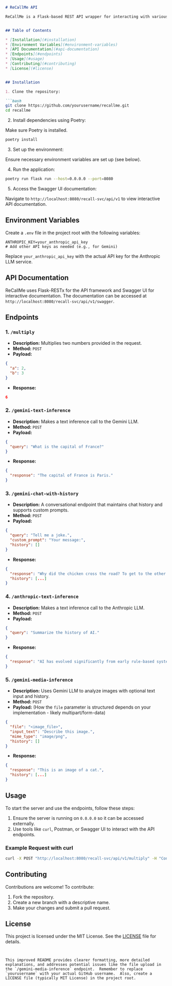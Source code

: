 ```markdown
# ReCallMe API

ReCallMe is a Flask-based REST API wrapper for interacting with various Large Language Models (LLMs) such as Gemini and Anthropic. This API provides endpoints for text and image-based inferences, as well as conversation handling with memory, allowing developers to integrate LLM capabilities into their applications.


## Table of Contents

* [Installation](#installation)
* [Environment Variables](#environment-variables)
* [API Documentation](#api-documentation)
* [Endpoints](#endpoints)
* [Usage](#usage)
* [Contributing](#contributing)
* [License](#license)


## Installation

1. Clone the repository:

```bash
git clone https://github.com/yourusername/recallme.git
cd recallme
```

2. Install dependencies using Poetry:

Make sure Poetry is installed.

```bash
poetry install
```

3. Set up the environment:

Ensure necessary environment variables are set up (see below).

4. Run the application:

```bash
poetry run flask run --host=0.0.0.0 --port=8080
```

5. Access the Swagger UI documentation:

Navigate to `http://localhost:8080/recall-svc/api/v1` to view interactive API documentation.


## Environment Variables

Create a `.env` file in the project root with the following variables:

```
ANTHROPIC_KEY=your_anthropic_api_key
# Add other API keys as needed (e.g., for Gemini)
```

Replace `your_anthropic_api_key` with the actual API key for the Anthropic LLM service.


## API Documentation

ReCallMe uses Flask-RESTx for the API framework and Swagger UI for interactive documentation. The documentation can be accessed at `http://localhost:8080/recall-svc/api/v1/swagger`.


## Endpoints


### 1. `/multiply`

* **Description:** Multiplies two numbers provided in the request.
* **Method:** `POST`
* **Payload:**
```json
{
  "a": 2,
  "b": 3
}
```
* **Response:**
```json
6
```

### 2. `/gemini-text-inference`

* **Description:** Makes a text inference call to the Gemini LLM.
* **Method:** `POST`
* **Payload:**
```json
{
  "query": "What is the capital of France?"
}
```
* **Response:**
```json
{
  "response": "The capital of France is Paris."
}
```

### 3. `/gemini-chat-with-history`

* **Description:** A conversational endpoint that maintains chat history and supports custom prompts.
* **Method:** `POST`
* **Payload:**
```json
{
  "query": "Tell me a joke.",
  "custom_prompt": "Your message:",
  "history": []
}
```
* **Response:**
```json
{
  "response": "Why did the chicken cross the road? To get to the other side!",
  "history": [...]
}
```


### 4. `/anthropic-text-inference`

* **Description:** Makes a text inference call to the Anthropic LLM.
* **Method:** `POST`
* **Payload:**
```json
{
  "query": "Summarize the history of AI."
}
```
* **Response:**
```json
{
  "response": "AI has evolved significantly from early rule-based systems to today's deep learning models..."
}
```


### 5. `/gemini-media-inference`

* **Description:** Uses Gemini LLM to analyze images with optional text input and history.
* **Method:** `POST`
* **Payload:**  (How the `file` parameter is structured depends on your implementation - likely multipart/form-data)
```json
{
  "file": "<image_file>",
  "input_text": "Describe this image.",
  "mime_type": "image/png",
  "history": []
}
```
* **Response:**
```json
{
  "response": "This is an image of a cat.",
  "history": [...]
}
```


## Usage

To start the server and use the endpoints, follow these steps:

1. Ensure the server is running on `0.0.0.0` so it can be accessed externally.
2. Use tools like `curl`, Postman, or Swagger UI to interact with the API endpoints.


### Example Request with curl

```bash
curl -X POST "http://localhost:8080/recall-svc/api/v1/multiply" -H "Content-Type: application/json" -d '{"a":5,"b":6}'
```


## Contributing

Contributions are welcome! To contribute:

1. Fork the repository.
2. Create a new branch with a descriptive name.
3. Make your changes and submit a pull request.


## License

This project is licensed under the MIT License. See the [LICENSE](LICENSE) file for details. 
```


This improved README provides clearer formatting, more detailed explanations, and addresses potential issues like the file upload in the `/gemini-media-inference` endpoint.  Remember to replace `yourusername` with your actual GitHub username.  Also, create a LICENSE file (typically MIT License) in the project root.

